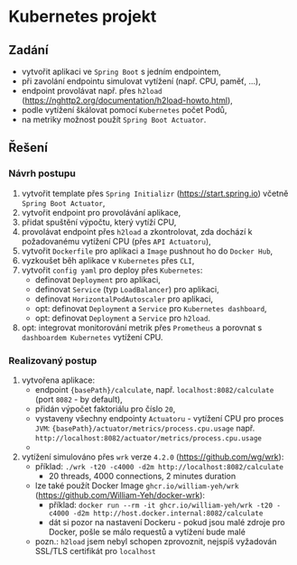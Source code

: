 # Kubernetes projekt
## Zadání
- vytvořit aplikaci ve `Spring Boot` s jedním endpointem,
- při zavolání endpointu simulovat vytížení (např. CPU, paměť, ...),
- endpoint provolávat např. přes `h2load` (https://nghttp2.org/documentation/h2load-howto.html),
- podle vytížení škálovat pomocí `Kubernetes` počet Podů,
- na metriky možnost použít `Spring Boot Actuator`.

## Řešení
### Návrh postupu
1. vytvořit template přes `Spring Initializr` (https://start.spring.io) včetně `Spring Boot Actuator`,
2. vytvořit endpoint pro provolávání aplikace,
3. přidat spuštění výpočtu, který vytíží CPU,
4. provolávat endpoint přes `h2load` a zkontrolovat, zda dochází k požadovanému vytížení CPU (přes `API Actuatoru`),
5. vytvořit `Dockerfile` pro aplikaci a `Image` pushnout ho do `Docker Hub`,
6. vyzkoušet běh aplikace v `Kubernetes` přes `CLI`,
7. vytvořit `config yaml` pro deploy přes `Kubernetes`:
   - definovat `Deployment` pro aplikaci,
   - definovat `Service` (typ `LoadBalancer`) pro aplikaci,
   - definovat `HorizontalPodAutoscaler` pro aplikaci,
   - opt: definovat `Deployment` a `Service` pro `Kubernetes dashboard`,
   - opt: definovat `Deployment` a `Service` pro `h2load`.
8. opt: integrovat monitorování metrik přes `Prometheus` a porovnat s `dashboardem Kubernetes` vytížení CPU.

### Realizovaný postup
1. vytvořena aplikace:
      - endpoint `{basePath}/calculate`, např. `localhost:8082/calculate` (port `8082` - by default),
      - přidán výpočet faktoriálu pro číslo `20`,
      - vystaveny všechny endpointy `Actuatoru` - vytížení CPU pro proces `JVM`: `{basePath}/actuator/metrics/process.cpu.usage` např. `http://localhost:8082/actuator/metrics/process.cpu.usage`
      - 
2. vytížení simulováno přes `wrk` verze `4.2.0` (https://github.com/wg/wrk):
      - příklad: `./wrk -t20 -c4000 -d2m http://localhost:8082/calculate`
        - 20 threads, 4000 connections, 2 minutes duration
      - lze také použít Docker Image `ghcr.io/william-yeh/wrk` (https://github.com/William-Yeh/docker-wrk):
        - příklad: `docker run --rm -it ghcr.io/william-yeh/wrk -t20 -c4000 -d2m http://host.docker.internal:8082/calculate`
        - dát si pozor na nastavení Dockeru - pokud jsou malé zdroje pro Docker, pošle se málo requestů a vytížení bude malé
      - pozn.: `h2load` jsem nebyl schopen zprovoznit, nejspíš vyžadován SSL/TLS certifikát pro `localhost`